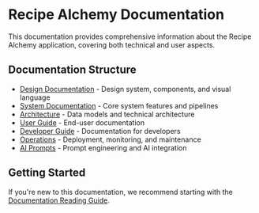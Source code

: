 
# Recipe Alchemy Documentation

This documentation provides comprehensive information about the Recipe Alchemy application, covering both technical and user aspects.

## Documentation Structure

- [Design Documentation](/docs/design/README.md) - Design system, components, and visual language
- [System Documentation](/docs/systems/) - Core system features and pipelines
- [Architecture](/docs/architecture/) - Data models and technical architecture
- [User Guide](/docs/user-guide/) - End-user documentation
- [Developer Guide](/docs/developer-guide/) - Documentation for developers
- [Operations](/docs/operations/) - Deployment, monitoring, and maintenance
- [AI Prompts](/docs/ai-prompts/) - Prompt engineering and AI integration

## Getting Started

If you're new to this documentation, we recommend starting with the [Documentation Reading Guide](documentation-reading-guide.md).
